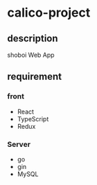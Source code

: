 # calico-project

## description
shoboi Web App

## requirement
### front
- React
- TypeScript
- Redux

### Server
- go
- gin
- MySQL